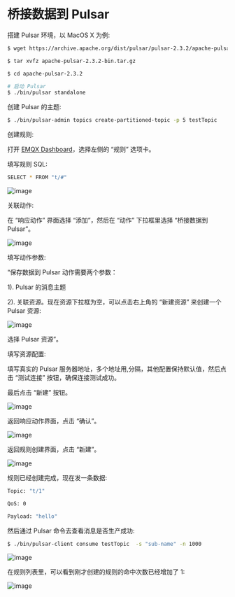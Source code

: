 # 桥接数据到 Pulsar

搭建 Pulsar 环境，以 MacOS X 为例:

```bash
$ wget https://archive.apache.org/dist/pulsar/pulsar-2.3.2/apache-pulsar-2.3.2-bin.tar.gz

$ tar xvfz apache-pulsar-2.3.2-bin.tar.gz

$ cd apache-pulsar-2.3.2

# 启动 Pulsar
$ ./bin/pulsar standalone
```

创建 Pulsar 的主题:

```bash
$ ./bin/pulsar-admin topics create-partitioned-topic -p 5 testTopic
```

创建规则:

打开 [EMQX Dashboard](http://127.0.0.1:18083/#/rules)，选择左侧的 “规则” 选项卡。

填写规则 SQL:

```bash
SELECT * FROM "t/#"
```

![image](./assets/rule-engine/rule_sql.png)

关联动作:

在 “响应动作” 界面选择 “添加”，然后在 “动作” 下拉框里选择 “桥接数据到 Pulsar”。

![image](./assets/rule-engine/pulsar-action-0@2x.png)

填写动作参数:

“保存数据到 Pulsar 动作需要两个参数：

1). Pulsar 的消息主题

2). 关联资源。现在资源下拉框为空，可以点击右上角的 “新建资源” 来创建一个 Pulsar 资源:

![image](./assets/rule-engine/pulsar-resource-0@2x.png)

选择 Pulsar 资源”。

填写资源配置:

   填写真实的 Pulsar 服务器地址，多个地址用,分隔，其他配置保持默认值，然后点击 “测试连接” 按钮，确保连接测试成功。

最后点击 “新建” 按钮。

![image](./assets/rule-engine/pulsar-resource-2@2x.png)

返回响应动作界面，点击 “确认”。

![image](./assets/rule-engine/pulsar-action-1@2x.png)

返回规则创建界面，点击 “新建”。

![image](./assets/rule-engine/pulsar-rulesql-1@2x.png)

规则已经创建完成，现在发一条数据:

```bash
Topic: "t/1"

QoS: 0

Payload: "hello"
```

然后通过 Pulsar 命令去查看消息是否生产成功:

```bash
$ ./bin/pulsar-client consume testTopic  -s "sub-name" -n 1000
```

![image](./assets/rule-engine/pulsar-consumer.png)

在规则列表里，可以看到刚才创建的规则的命中次数已经增加了 1:

![image](./assets/rule-engine/pulsar-rulelist-0@2x.png)